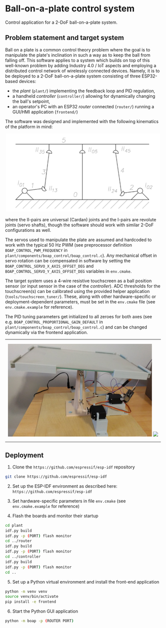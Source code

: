 # Ball-on-a-plate control system

Control application for a 2-DoF ball-on-a-plate system.

## Problem statement and target system

Ball on a plate is a common control theory problem where the goal is to manipulate the plate's inclination in such a way as to keep the ball from falling off. This software applies to a system which builds on top of this well-known problem by adding Industry 4.0 / IoT aspects and employing a distributed control network of wirelessly connected devices. Namely, it is to be deployed to a 2-DoF ball-on-a-plate system consisting of three ESP32-based devices:
- the *plant* (`plant/`) implementing the feedback loop and PID regulation,
- a handheld *controller* (`controller/`) allowing for dynamically changing the ball's setpoint,
- an operator's PC with an ESP32 *router* connected (`router/`) running a GUI/HMI application (`frontend/`)

The software was designed and implemented with the following kinematics of the platform in mind:

<div align="center"><img src="doc/kinematics.png" width=500/></div>

where the II-pairs are universal (Cardan) joints and the I-pairs are revolute joints (servo shafts), though the software should work with similar 2-DoF configurations as well.

The servos used to manipulate the plate are assumed and hardcoded to work with the typical 50 Hz PWM (see preprocessor definition `BOAP_CONTROL_PWM_FREQUENCY` in `plant/components/boap_control/boap_control.c`). Any mechanical offset in servo rotation can be compensated in software by setting the `BOAP_CONTROL_SERVO_X_AXIS_OFFSET_DEG` and `BOAP_CONTROL_SERVO_Y_AXIS_OFFSET_DEG` variables in `env.cmake`.

The target system uses a 4-wire resistive touchscreen as a ball position sensor (or input sensor in the case of the *controller*). ADC thresholds for the touchscreen(s) can be calibrated using the provided helper application (`tools/touchscreen_tuner/`). These, along with other hardware-specific or deployment-dependent parameters, must be set in the `env.cmake` file (see `env.cmake.example` for reference).

The PID tuning parameters get initialized to all zeroes for both axes (see e.g. `BOAP_CONTROL_PROPORTIONAL_GAIN_DEFAULT` in `plant/components/boap_control/boap_control.c`) and can be changed dynamically via the frontend application.

---

<div align="center"><img src="doc/device0.png" height=300/>  <img src="doc/device1.png" height=300/></div>

---

## Deployment

1. Clone the `https://github.com/espressif/esp-idf` repository

```bash
git clone https://github.com/espressif/esp-idf
```

2. Set up the ESP-IDF environment as described here:
   `https://github.com/espressif/esp-idf`

3. Set hardware-specific parameters in file `env.cmake` (see `env.cmake.example` for
   reference)

4. Flash the boards and monitor their startup

```bash
cd plant
idf.py build
idf.py -p (PORT) flash monitor
cd ../router
idf.py build
idf.py -p (PORT) flash monitor
cd ../controller
idf.py build
idf.py -p (PORT) flash monitor
cd ..
```

5. Set up a Python virtual environment and install the front-end application

```bash
python -m venv venv
source venv/bin/activate
pip install -e frontend
```

6. Start the Python GUI application

```bash
python -m boap -p (ROUTER PORT)
```
